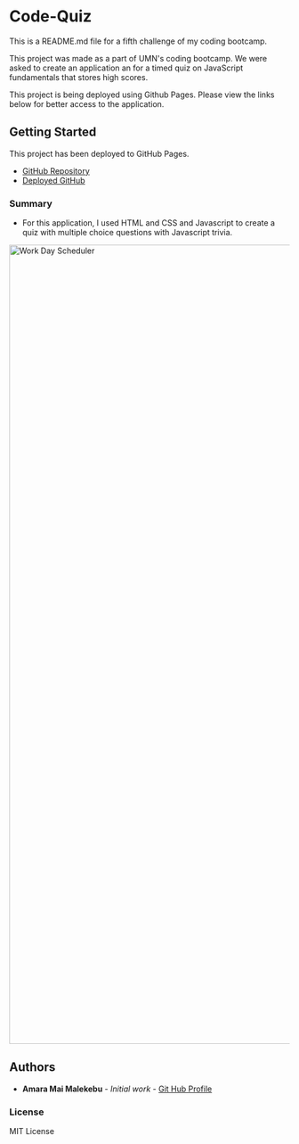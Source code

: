 # Code-Quiz

This is a README.md file for a fifth challenge of my coding bootcamp.

This project was made as a part of UMN's coding bootcamp. We were asked to create an application an for a timed quiz on JavaScript fundamentals that stores high scores.

This project is being deployed using Github Pages. Please view the links below for better access to the application. 


## Getting Started

This project has been deployed to GitHub Pages. 

* [GitHub Repository](https://github.com/AmaraMai/Work-Day-Planner)
* [Deployed GitHub](https://amaramai.github.io/Work-Day-Planner/)


### Summary
* For this application, I used HTML and CSS and Javascript to create a quiz with multiple choice questions with Javascript trivia.

<img width="1434" alt="Work Day Scheduler" src="https://user-images.githubusercontent.com/88555003/137666162-055517cf-2c14-401c-83e0-2f42a873adc6.png">

## Authors

* **Amara Mai Malekebu** - *Initial work* - [Git Hub Profile](https://github.com/AmaraMai)


### License

MIT License

